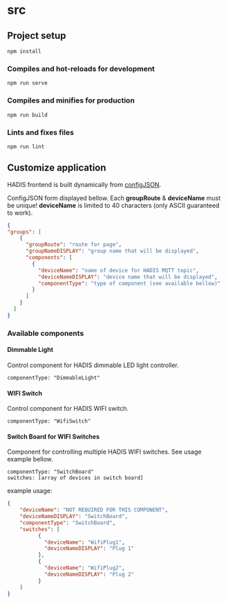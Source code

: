 # src

## Project setup
```
npm install
```

### Compiles and hot-reloads for development
```
npm run serve
```

### Compiles and minifies for production
```
npm run build
```

### Lints and fixes files
```
npm run lint
```

## Customize application
HADIS frontend is built dynamically from [configJSON](src/configJSON.json).

ConfigJSON form displayed bellow.
Each **groupRoute** & **deviceName** must be unique! 
**deviceName** is limited to 40 characters (only ASCII guaranteed to work).

```JSON
{
"groups": [
    {
      "groupRoute": "route for page",
      "groupNameDISPLAY": "group name that will be displayed",
      "components": [
        {
          "deviceName": "name of device for HADIS MQTT topic",
          "deviceNameDISPLAY": "device name that will be displayed",
          "componentType": "type of component (see available bellow)"
        }
      ]
    }
  ]
}
```

### Available components

#### Dimmable Light
Control component for HADIS dimmable LED light controller.
```
componentType: "DimmableLight"
```

#### WIFI Switch
Control component for HADIS WIFI switch.
```
componentType: "WifiSwitch"
```

#### Switch Board for WIFI Switches
Component for controlling multiple HADIS WIFI switches.
See usage example bellow.
```
componentType: "SwitchBoard"
switches: [array of devices in switch board]
```

example usage:
```JSON
{
    "deviceName": "NOT REQUIRED FOR THIS COMPONENT",
    "deviceNameDISPLAY": "SwitchBoard",
    "componentType": "SwitchBoard",
    "switches": [
          {
            "deviceName": "WifiPlug1",
            "deviceNameDISPLAY": "Plug 1"
          },
          {
            "deviceName": "WifiPlug2",
            "deviceNameDISPLAY": "Plug 2"
          }
    ]
}
```
